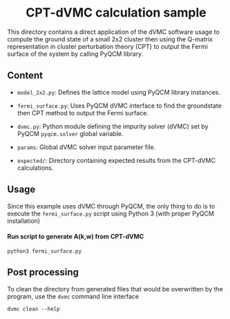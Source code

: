 <div align="center">

# CPT-dVMC calculation sample

</div>

This directory contains a direct application of the dVMC software usage to
compute the ground state of a small 2x2 cluster then using the Q-matrix
representation in cluster perturbation theory (CPT) to output the Fermi
surface of the system by calling PyQCM library.

## Content

- `model_2x2.py`: Defines the lattice model using PyQCM library instances.

- `fermi_surface.py`: Uses PyQCM dVMC interface to find the groundstate then
  CPT method to output the Fermi surface.

- `dvmc.py`: Python module defining the impurity solver (dVMC) set by PyQCM
  `pyqcm.solver` global variable.

- `params`: Global dVMC solver input parameter file.

- `expected/`: Directory containing expected results from the CPT-dVMC calculations.

## Usage

Since this example uses dVMC through PyQCM, the only thing to do is to execute
the `fermi_surface.py` script using Python 3 (with proper PyQCM installation)

#### Run script to generate A(k,w) from CPT-dVMC

```shell
python3 fermi_surface.py
```

## Post processing

To clean the directory from generated files that would be overwritten by the program,
use the `dvmc` command line interface

```shell
dvmc clean --help
```
